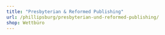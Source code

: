 ```yaml
---
title: "Presbyterian & Reformed Publishing"
url: /phillipsburg/presbyterian-und-reformed-publishing/
shop: Wettbüro
---
```


